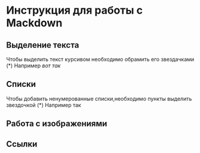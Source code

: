 # Инструкция для работы с Mackdown

## Выделение текста

Чтобы выделить текст курсивом необходимо обрамить его звездачками (*) Например *вот так*

## Списки

Чтобы добавить ненумерованные списки,необходимо пункты выделить звездочкой (*) Например так

## Работа с изображениями

## Ссылки